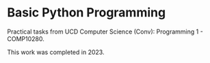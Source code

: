 # Basic Python Programming
Practical tasks from UCD Computer Science (Conv): Programming 1 - COMP10280. 

This work was completed in 2023. 
